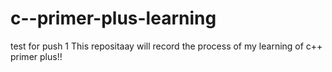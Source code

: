 # c--primer-plus-learning


test for push 1
This repositaay will record the process of my learning of c++ primer plus!!
